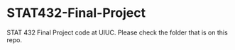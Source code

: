 # STAT432-Final-Project
STAT 432 Final Project code at UIUC. Please check the folder that is on this repo.
